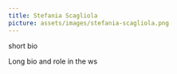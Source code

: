 ```yaml
---
title: Stefania Scagliola
picture: assets/images/stefania-scagliola.png
---
```


short bio

<!-- more -->

Long bio and role in the ws

